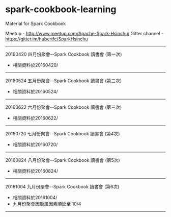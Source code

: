 # spark-cookbook-learning
Material for Spark Cookbook

Meetup - http://www.meetup.com/Apache-Spark-Hsinchu/
Gitter channel - https://gitter.im/hubertfc/SparkHsinchu

---------------------------

20160420 四月份聚會--Spark Cookbook 讀書會 (第一次)
* 相關資料於20160420/

---------------------------

20160524 五月份聚會--Spark Cookbook 讀書會 (第二次)
* 相關資料於20160524/

---------------------------

20160622 六月份聚會--Spark Cookbook 讀書會 (第三次)
* 相關資料於20160622/

---------------------------

20160720 七月份聚會--Spark Cookbook 讀書會 (第4次)
* 相關資料於20160720/

---------------------------

20160824 八月份聚會--Spark Cookbook 讀書會 (第5次)
* 相關資料於20160824/

---------------------------

20161004 九月份聚會--Spark Cookbook 讀書會 (第6次)
* 相關資料於20161004/
* 九月份聚會因颱風因素順延至 10/4


---------------------------


